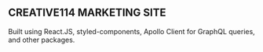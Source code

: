 ## CREATIVE114 MARKETING SITE

Built using React.JS, styled-components, Apollo Client for GraphQL queries, and other packages.
